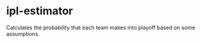 # ipl-estimator
Calculates the probability that each team makes into playoff based on some assumptions.
